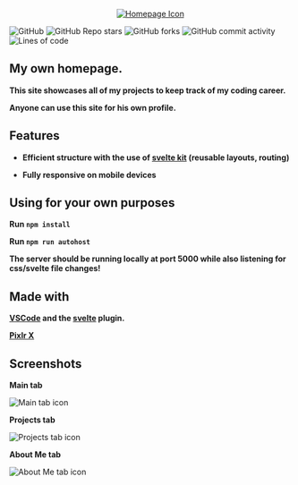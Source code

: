 <p align="center"><a href='https://shadofer.herokuapp.com'><img src='https://i.ibb.co/CtH30k5/homepage-icon.png' alt='Homepage Icon'></a></p>

![GitHub](https://img.shields.io/github/license/Shadofer/homepage) ![GitHub Repo stars](https://img.shields.io/github/stars/Shadofer/homepage?style=social) ![GitHub forks](https://img.shields.io/github/forks/Shadofer/homepage?style=social) ![GitHub commit activity](https://img.shields.io/github/commit-activity/m/Shadofer/homepage) ![Lines of code](https://img.shields.io/tokei/lines/github/Shadofer/homepage)

## My own homepage.

**This site showcases all of my projects to keep track of my coding career.**

**Anyone can use this site for his own profile.**

## Features

- **Efficient structure with the use of [svelte kit](https://kit.svelte.dev/) (reusable layouts, routing)**

- **Fully responsive on mobile devices**

## Using for your own purposes

**Run ```npm install```**

**Run ```npm run autohost```**

**The server should be running locally at port 5000 while also listening for css/svelte file changes!**

## Made with

**[VSCode](https://code.visualstudio.com/) and the [svelte](https://marketplace.visualstudio.com/items?itemName=svelte.svelte-vscode) plugin.**

**[Pixlr X](https://pixlr.com/x)**

## Screenshots

**Main tab**

<img src='https://i.ibb.co/wYKTp7q/image.png' alt='Main tab icon'>

**Projects tab**

<img src='https://i.ibb.co/tLXwGDH/image.png' alt='Projects tab icon'>

**About Me tab**

<img src='https://i.ibb.co/Pt9Lj71/image.png' alt='About Me tab icon'>
